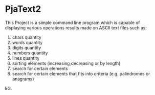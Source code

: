 # PjaText2

This Project is a simple command line program which is capable of displaying various operations results made on ASCII text files such as:

1. chars quantity
2. words quantity
3. digits quantity
4. numbers quantity
5. lines quantity
6. sorting elements (increasing,decreasing or by length)
7. search for certain elements
8. search for certain elements that fits into criteria (e.g. palindromes or anagrams)

kG.
